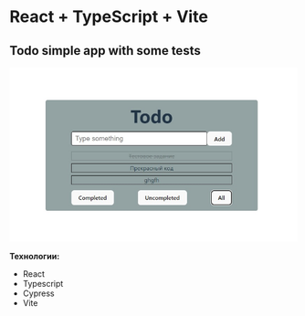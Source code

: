 # React + TypeScript + Vite
## Todo simple app with some tests

![Иллюстрация к проекту](https://github.com/nek0samurai/todo-list-test/blob/main/screenshot-3.jpg)

__Технологии:__
- React
- Typescript
- Cypress
- Vite
